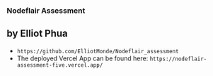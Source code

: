 ### Nodeflair Assessment
## by Elliot Phua
* `https://github.com/ElliotMonde/Nodeflair_assessment`
* The deployed Vercel App can be found here: `https://nodeflair-assessment-five.vercel.app/`

